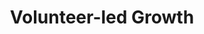 ---
year: "2023"
title: "Volunteer-led Growth"
description: ["The word about Kiran Foundation spread and many volunteers and interns not just from India but also from US and Europe joined us. Our volunteers are the backbone of Kiran Foundation and shape forefront the future through their tireless efforts and selfless service."]

image: "/assets/images/about/map.png"
button: 
    type: "btn1"  # btn1 for primary, btn2 for secondary, btn3 for tertiary
    text: "Become a Volunteer"
    path: "/work-with-us"
---